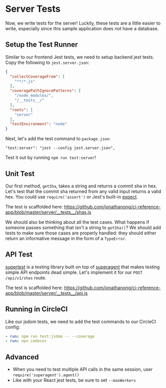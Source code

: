 
# Server Tests

Now, we write tests for the server!
Luckily, these tests are a little easier to write,
especially since this sample application does not have a database.

## Setup the Test Runner

Similar to our frontend Jest tests, we need to setup backend jest tests.
Copy the following to `jest.server.json`:

```json
{
  "collectCoverageFrom": [
    "**/*.js"
  ],
  "coveragePathIgnorePatterns": [
    "/node_modules/",
    "/__tests__/"
  ],
  "roots": [
    "server"
  ],
  "testEnvironment": "node"
}
```

Next, let's add the test command to `package.json`:

```
"test:server": "jest --config jest.server.json",
```

Test it out by running `npm run test:server`!

## Unit Test

Our first method, `getSha`, takes a string and returns a commit sha in hex.
Let's test that the commit sha returned from any valid input returns a valid hex.
You could use `require('assert')` or Jest's built-in [expect](https://facebook.github.io/jest/docs/en/expect.html).

The test is scaffolded here: https://github.com/jonathanong/ci-reference-app/blob/master/server/__tests__/shas.js

We should also be thinking about all the test cases.
What happens if someone passes something that isn't a string to `getSha()`?
We should add tests to make sure those cases are properly handled: they should
either return an informative message in the form of a `TypeError`.

## API Test

[supertest](https://github.com/visionmedia/supertest) is a testing library
built on top of [superagent](http://visionmedia.github.io/superagent/) that
makes testing simple API endpoints dead simple.
Let's implement it for our `POST /api/v1/shas` route.

The test is scaffolded here: https://github.com/jonathanong/ci-reference-app/blob/master/server/__tests__/api.js

## Running in CircleCI

Like our jsdom tests, we need to add the test commands to our CircleCI config:

```yaml
- run: npm run test:jsdom -- --coverage
- run: npx codecov
```

## Advanced

- When you need to test multiple API calls in the same session, user `require('superagent').agent()`
- Like with your React jest tests, be sure to set `--maxWorkers`
